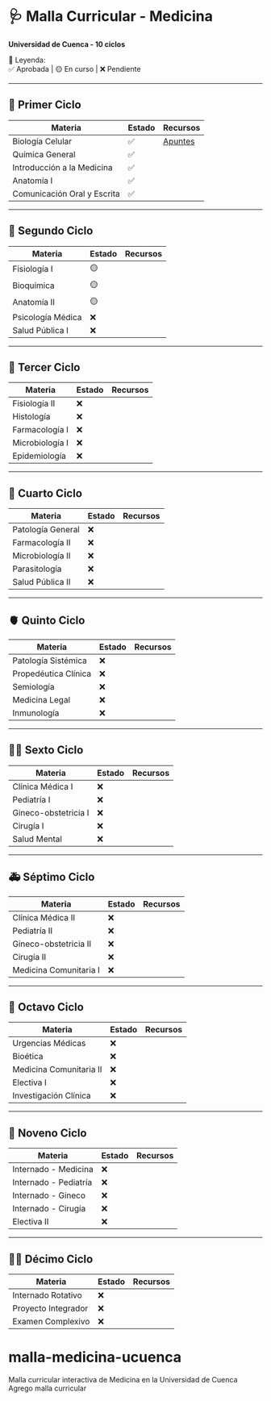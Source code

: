 # 🩺 Malla Curricular - Medicina  
**Universidad de Cuenca - 10 ciclos**

🔹 Leyenda:  
✅ Aprobada | 🟡 En curso | ❌ Pendiente

---

## 🧪 Primer Ciclo

| Materia                    | Estado | Recursos                  |
|----------------------------|--------|----------------------------|
| Biología Celular           | ✅     | [Apuntes](./recursos/biologia.md) |
| Química General            | ✅     |                            |
| Introducción a la Medicina| ✅     |                            |
| Anatomía I                 | ✅     |                            |
| Comunicación Oral y Escrita| ✅     |                            |

---

## 🧬 Segundo Ciclo

| Materia                  | Estado | Recursos     |
|--------------------------|--------|--------------|
| Fisiología I             | 🟡     |              |
| Bioquímica               | 🟡     |              |
| Anatomía II              | 🟡     |              |
| Psicología Médica        | ❌     |              |
| Salud Pública I          | ❌     |              |

---

## 🧠 Tercer Ciclo

| Materia                  | Estado | Recursos     |
|--------------------------|--------|--------------|
| Fisiología II            | ❌     |              |
| Histología               | ❌     |              |
| Farmacología I           | ❌     |              |
| Microbiología I          | ❌     |              |
| Epidemiología            | ❌     |              |

---

## 🧫 Cuarto Ciclo

| Materia                  | Estado | Recursos     |
|--------------------------|--------|--------------|
| Patología General        | ❌     |              |
| Farmacología II          | ❌     |              |
| Microbiología II         | ❌     |              |
| Parasitología            | ❌     |              |
| Salud Pública II         | ❌     |              |

---

## 🫀 Quinto Ciclo

| Materia                  | Estado | Recursos     |
|--------------------------|--------|--------------|
| Patología Sistémica      | ❌     |              |
| Propedéutica Clínica     | ❌     |              |
| Semiología               | ❌     |              |
| Medicina Legal           | ❌     |              |
| Inmunología              | ❌     |              |

---

## 🧍‍♀️ Sexto Ciclo

| Materia                  | Estado | Recursos     |
|--------------------------|--------|--------------|
| Clínica Médica I         | ❌     |              |
| Pediatría I              | ❌     |              |
| Gineco-obstetricia I     | ❌     |              |
| Cirugía I                | ❌     |              |
| Salud Mental             | ❌     |              |

---

## 🚑 Séptimo Ciclo

| Materia                  | Estado | Recursos     |
|--------------------------|--------|--------------|
| Clínica Médica II        | ❌     |              |
| Pediatría II             | ❌     |              |
| Gineco-obstetricia II    | ❌     |              |
| Cirugía II               | ❌     |              |
| Medicina Comunitaria I   | ❌     |              |

---

## 🧬 Octavo Ciclo

| Materia                  | Estado | Recursos     |
|--------------------------|--------|--------------|
| Urgencias Médicas        | ❌     |              |
| Bioética                 | ❌     |              |
| Medicina Comunitaria II  | ❌     |              |
| Electiva I               | ❌     |              |
| Investigación Clínica    | ❌     |              |

---

## 🩻 Noveno Ciclo

| Materia                  | Estado | Recursos     |
|--------------------------|--------|--------------|
| Internado - Medicina     | ❌     |              |
| Internado - Pediatría    | ❌     |              |
| Internado - Gineco       | ❌     |              |
| Internado - Cirugía      | ❌     |              |
| Electiva II              | ❌     |              |

---

## 🧑‍⚕️ Décimo Ciclo

| Materia                  | Estado | Recursos     |
|--------------------------|--------|--------------|
| Internado Rotativo       | ❌     |              |
| Proyecto Integrador      | ❌     |              |
| Examen Complexivo        | ❌     |              |
# malla-medicina-ucuenca
Malla curricular interactiva de Medicina en la Universidad de Cuenca
Agrego malla curricular
